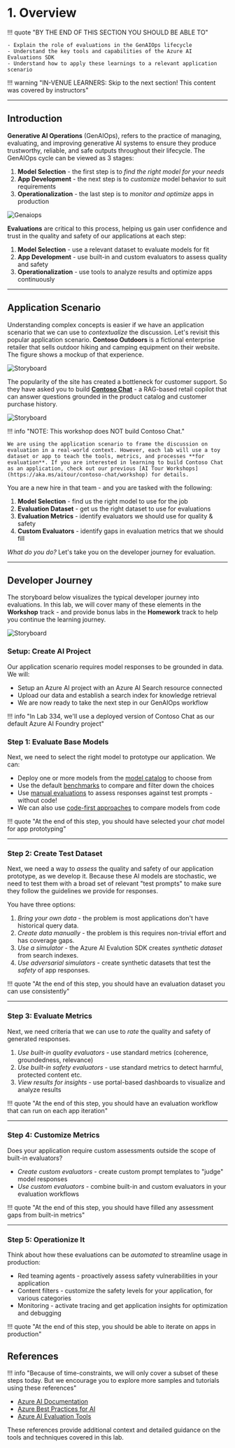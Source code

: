 # 1. Overview

!!! quote "BY THE END OF THIS SECTION YOU SHOULD BE ABLE TO"

    - Explain the role of evaluations in the GenAIOps lifecycle
    - Understand the key tools and capabilities of the Azure AI Evaluations SDK
    - Understand how to apply these learnings to a relevant application scenario

!!! warning "IN-VENUE LEARNERS: Skip to the next section! This content was covered by instructors"

---

## Introduction

**Generative AI Operations** (GenAIOps), refers to the practice of managing, evaluating, and improving generative AI systems to ensure they produce trustworthy, reliable, and safe outputs throughout their lifecycle. The GenAIOps cycle can be viewed as 3 stages:

1. **Model Selection** - the first step is to _find the right model for your needs_
1. **App Development** - the next step is to _customize_ model behavior to suit requirements
1. **Operationalization** - the last step is to _monitor and optimize_ apps in production

![Genaiops](./../../img/1-Workshop/01-genaiops.png)

**Evaluations** are critical to this process, helping us gain user confidence and trust in the quality and safety of our applications at each step:

1. **Model Selection** - use a relevant dataset to evaluate models for fit
1. **App Development** - use built-in and custom evaluators to assess quality and safety
1. **Operationalization** - use tools to analyze results and optimize apps continuously

---

## Application Scenario

Understanding complex concepts is easier if we have an application scenario that we can use to _contextualize_ the discussion. Let's revisit this popular application scenario. **Contoso Outdoors** is a fictional enterprise retailer that sells outdoor hiking and camping equipment on their website. The figure shows a mockup of that experience.

![Storyboard](./../../img/1-Workshop/01-contoso-outdoors.png)

The popularity of the site has created a bottleneck for customer support. So they have asked you to build [**Contoso Chat**](https://aka.ms/aitour/contoso-chat) - a RAG-based retail copilot that can answer questions grounded in the product catalog and customer purchase history.

![Storyboard](./../../img/1-Workshop/01-contoso-chat.png)

!!! info "NOTE: This workshop does NOT build Contoso Chat."

    We are using the application scenario to frame the discussion on evaluation in a real-world context. However, each lab will use a toy dataset or app to teach the tools, metrics, and processes **for evaluation**. If you are interested in learning to build Contoso Chat as an application, check out our previous [AI Tour Workshops](https://aka.ms/aitour/contoso-chat/workshop) for details.

You are a new hire in that team - and you are tasked with the following:

1. **Model Selection** - find us the right model to use for the job
1. **Evaluation Dataset** - get us the right dataset to use for evaluations
1. **Evaluation Metrics** - identify evaluators we should use for quality & safety
1. **Custom Evaluators** - identify gaps in evaluation metrics that we should fill

_What do you do?_ Let's take you on the developer journey for evaluation.

---

## Developer Journey

The storyboard below visualizes the typical developer journey into evaluations. In this lab, we will cover many of these elements in the **Workshop** track - and provide bonus labs in the **Homework** track to help you continue the learning journey.

![Storyboard](./../../img/lab334.png)

### Setup: Create AI Project

Our application scenario requires model responses to be grounded in data. We will:

 - Setup an Azure AI project with an Azure AI Search resource connected
 - Upload our data and establish a search index for knowledge retrieval
 - We are now ready to take the next step in our GenAIOps workflow

!!! info "In Lab 334, we'll use a deployed version of Contoso Chat as our default Azure AI Foundry project"

### Step 1: Evaluate Base Models

Next, we need to select the right model to prototype our application. We can:

- Deploy one or more models from the [model catalog](https://ai.azure.com/explore/models) to choose from
- Use the default [benchmarks](https://ai.azure.com/explore/benchmarks) to compare and filter down the choices
- Use [manual evaluations](https://learn.microsoft.com/en-us/azure/ai-foundry/how-to/evaluate-prompts-playground) to assess responses against test prompts - without code!
- We can also use [code-first approaches](https://github.com/Azure-Samples/azureai-samples/tree/main/scenarios/evaluate/Supported_Evaluation_Targets/Evaluate_Base_Model_Endpoint) to compare models from code

!!! quote "At the end of this step, you should have selected your _chat_ model for app prototyping"

****

### Step 2: Create Test Dataset

Next, we need a way to _assess_ the quality and safety of our application prototype, as we develop it. Because these AI models are stochastic, we need to test them with a broad set of relevant "test prompts" to make sure they follow the guidelines we provide for responses.

You have three options:

1. _Bring your own data_ - the problem is most applications don't have historical query data.
1. _Create data manually_ - the problem is this requires non-trivial effort and has coverage gaps.
1. _Use a simulator_ - the Azure AI Evalution SDK creates _synthetic dataset_ from search indexes.
1. _Use adversarial simulators_ - create synthetic datasets that test the _safety_ of app responses.

!!! quote "At the end of this step, you should have an evaluation dataset you can use consistently"

---

### Step 3: Evaluate Metrics

Next, we need criteria that we can use to _rate_ the quality and safety of generated responses.

1. _Use built-in quality evaluators_ - use standard metrics (coherence, groundedness, relevance)
1. _Use built-in safety evaluators_ - use standard metrics to detect harmful, protected content etc.
1. _View results for insights_ - use portal-based dashboards to visualize and analyze results

!!! quote "At the end of this step, you should have an evaluation workflow that can run on each app iteration"

---


### Step 4: Customize Metrics

Does your application require custom assessments outside the scope of built-in evaluators?

- _Create custom evaluators_ - create custom prompt templates to "judge" model responses
- _Use custom evaluators_ - combine built-in and custom evaluators in your evaluation workflows

!!! quote "At the end of this step, you should have filled any assessment gaps from built-in metrics"

---

### Step 5: Operationize It

Think about how these evaluations can be _automated_ to streamline usage in production:

- Red teaming agents - proactively assess safety vulnerabilities in your application
- Content filters - customize the safety levels for your application, for various categories
- Monitoring - activate tracing and get application insights for optimization and debugging

!!! quote "At the end of this step, you should be able to iterate on apps in production"


## References

!!! info "Because of time-constraints, we will only cover a subset of these steps today. But we encourage you to explore more samples and tutorials using these references"

- [Azure AI Documentation](https://learn.microsoft.com/en-us/azure/ai-services/)
- [Azure Best Practices for AI](https://learn.microsoft.com/en-us/azure/architecture/example-scenario/ai/)
- [Azure AI Evaluation Tools](https://learn.microsoft.com/en-us/azure/machine-learning/how-to-evaluate-models)

These references provide additional context and detailed guidance on the tools and techniques covered in this lab.

